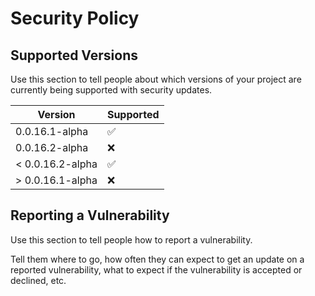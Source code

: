 # Security Policy

## Supported Versions

Use this section to tell people about which versions of your project are
currently being supported with security updates.

| Version | Supported          |
| ------- | ------------------ |
| 0.0.16.1-alpha | :white_check_mark: |
| 0.0.16.2-alpha | :x:                |
| < 0.0.16.2-alpha | :white_check_mark: |
| > 0.0.16.1-alpha | :x:                |

## Reporting a Vulnerability

Use this section to tell people how to report a vulnerability.

Tell them where to go, how often they can expect to get an update on a
reported vulnerability, what to expect if the vulnerability is accepted or
declined, etc.
